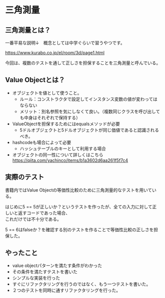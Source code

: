 # 三角測量

## 三角測量とは？
一番平易な説明↓　概念としては中学ぐらいで習うやつです。

https://www.kurabo.co.jp/el/room/3d/page1.html

今回は、複数のテストを通して正しさを担保することを三角測量と呼んでいる。

## Value Objectとは？

- オブジェクトを値として使うこと。
  - ルール：コンストラクタで設定してインスタンス変数の値が変わってはならない
  - メリット：別名参照を気にしなくて良い。（複数同じクラスを呼び出しても中身はそれぞれで保持する）
- ValueObjectを担保するためにはequalsメソッドが必要
  - 5ドルオブジェクトと5ドルオブジェクトが同じ価値であると認識されるべき。
- hashcodeも場合によって必要
  - ハッシュテーブルのキーとして利用する場合
- オブジェクトの同一性について詳しくはこちら https://qiita.com/yachinco/items/b1a3602d6aa261f5f7c4


## 実際のテスト

書籍内ではValue Objectの等価性比較のために三角測量的なテストを用いている。

はじめに5 == 5が正しいか？というテストを作ったが、全ての入力に対して正しいと返すコードであった場合、\
これだけでは不十分である。

5 == 6はfalseか？を確認する別のテストを作ることで等価性比較の正しさを担保した。


## やったこと

- value objectパターンを満たす条件がわかった
- その条件を満たすテストを書いた
- シンプルな実装を行った
- すぐにリファクタリングを行うのではなく、もう一つテストを書いた。
- ２つのテストを同時に通すリファクタリングを行った。